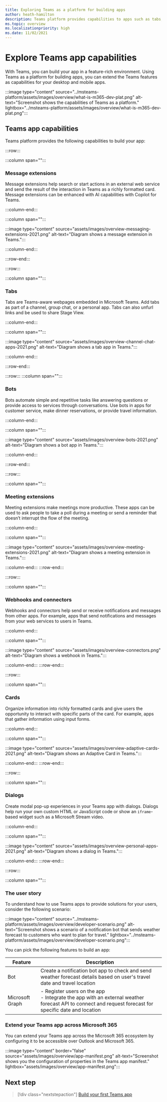 ```yaml
---
title: Exploring Teams as a platform for building apps
author: heath-hamilton
description: Teams platform provides capabilities to apps such as tabs, bots, message extensions, webhooks, connectors, cards, and dialogs.
ms.topic: overview
ms.localizationpriority: high
ms.date: 11/02/2021
---
```


# Explore Teams app capabilities

With Teams, you can build your app in a feature-rich environment. Using Teams as a platform for building apps, you can extend the Teams features as capabilities for your desktop and mobile apps.

:::image type="content" source="../msteams-platform/assets/images/overview/what-is-m365-dev-plat.png" alt-text="Screenshot shows the capabilities of Teams as a platform." lightbox="../msteams-platform/assets/images/overview/what-is-m365-dev-plat.png":::

## Teams app capabilities

Teams platform provides the following capabilities to build your app:

:::row:::

   :::column span="":::

### Message extensions

Message extensions help search or start actions in an external web service and send the result of the interaction in Teams as a richly formatted card. Message extensions can be enhanced with AI capabilities with Copilot for Teams.

   :::column-end:::

   :::column span="":::

:::image type="content" source="assets/images/overview-messaging-extensions-2021.png" alt-text="Diagram shows a message extension in Teams.":::

   :::column-end:::

:::row-end:::

:::row:::

   :::column span="":::

### Tabs

Tabs are Teams-aware webpages embedded in Microsoft Teams. Add tabs as part of a channel, group chat, or a personal app. Tabs can also unfurl links and be used to share Stage View.

   :::column-end:::

   :::column span="":::

:::image type="content" source="assets/images/overview-channel-chat-apps-2021.png" alt-text="Diagram shows a tab app in Teams.":::

   :::column-end:::

:::row-end:::

:::row:::
   :::column span="":::

### Bots

Bots automate simple and repetitive tasks like answering questions or provide access to services through conversations. Use bots in apps for customer service, make dinner reservations, or provide travel information.

   :::column-end:::

   :::column span="":::

:::image type="content" source="assets/images/overview-bots-2021.png" alt-text="Diagram shows a bot app in Teams.":::

   :::column-end:::

:::row-end:::

:::row:::

   :::column span="":::

### Meeting extensions

Meeting extensions make meetings more productive. These apps can be used to ask people to take a poll during a meeting or send a reminder that doesn’t interrupt the flow of the meeting.

   :::column-end:::

   :::column span="":::

:::image type="content" source="assets/images/overview-meeting-extensions-2021.png" alt-text="Diagram shows a meeting extension in Teams.":::

   :::column-end:::
:::row-end:::

:::row:::

   :::column span="":::

### Webhooks and connectors

Webhooks and connectors help send or receive notifications and messages from other apps. For example, apps that send notifications and messages from your web services to users in Teams.

   :::column-end:::

   :::column span="":::

:::image type="content" source="assets/images/overview-connectors.png" alt-text="Diagram shows a webhook in Teams.":::

   :::column-end:::
:::row-end:::

:::row:::

   :::column span="":::

### Cards

Organize information into richly formatted cards and give users the opportunity to interact with specific parts of the card. For example, apps that gather information using input forms.

   :::column-end:::

   :::column span="":::

:::image type="content" source="assets/images/overview-adaptive-cards-2021.png" alt-text="Diagram shows an Adaptive Card in Teams.":::

   :::column-end:::
:::row-end:::

:::row:::

   :::column span="":::

### Dialogs

Create modal pop-up experiences in your Teams app with dialogs. Dialogs help run your own custom HTML or JavaScript code or show an `iframe`-based widget such as a Microsoft Stream video.

   :::column-end:::

   :::column span="":::

:::image type="content" source="assets/images/overview-personal-apps-2021.png" alt-text="Diagram shows a dialog in Teams.":::

   :::column-end:::
:::row-end:::

:::row:::

   :::column span="":::

### The user story

To understand how to use Teams apps to provide solutions for your users, consider the following scenario:

:::image type="content" source="../msteams-platform/assets/images/overview/developer-scenario.png" alt-text="Screenshot shows a scenario of a notification bot that sends weather forecast to customers who want to plan for travel." lightbox="../msteams-platform/assets/images/overview/developer-scenario.png":::

You can pick the following features to build an app:

| Feature | Description |
| --- | --- |
| Bot | Create a notification bot app to check and send weather forecast details based on user's travel date and travel location |
| Microsoft Graph | - Register users on the app <br>- Integrate the app with an external weather forecast API to connect and request forecast for specific date and location |

### Extend your Teams app across Microsoft 365

You can extend your Teams app across the Microsoft 365 ecosystem by configuring it to be accessible over Outlook and Microsoft 365.

:::image type="content" border="false" source="assets/images/overview/app-manifest.png" alt-text="Screenshot shows you the configuration of properties in the Teams app manifest." lightbox="assets/images/overview/app-manifest.png":::

## Next step

> [!div class="nextstepaction"]
> [Build your first Teams app](get-started/build-your-first-app.md)
